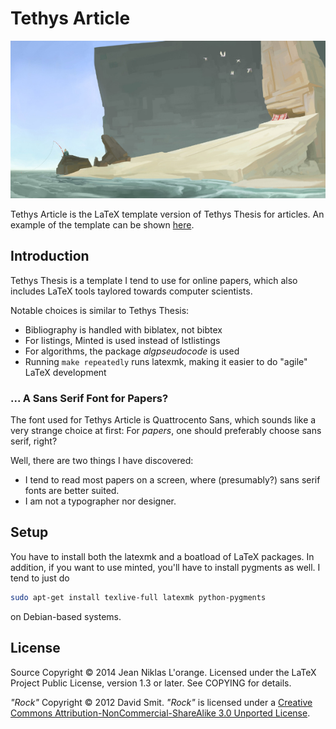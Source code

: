 # Tethys Article

<p align="center">
  <img src="fig/rock.jpg" alt="Rock"/>
</p>

Tethys Article is the LaTeX template version of Tethys Thesis for articles. An
example of the template can be shown
[here](http://hypirion.com/pdf/tethysarticle.pdf).

## Introduction

Tethys Thesis is a template I tend to use for online papers, which also includes
LaTeX tools taylored towards computer scientists.

Notable choices is similar to Tethys Thesis:

* Bibliography is handled with biblatex, not bibtex
* For listings, Minted is used instead of lstlistings
* For algorithms, the package *algpseudocode* is used
* Running `make repeatedly` runs latexmk, making it easier to do "agile" LaTeX
  development

### ... A Sans Serif Font for Papers?

The font used for Tethys Article is Quattrocento Sans, which sounds like a very
strange choice at first: For *papers*, one should preferably choose sans serif,
right?

Well, there are two things I have discovered:

* I tend to read most papers on a screen, where (presumably?) sans serif fonts
  are better suited.
* I am not a typographer nor designer.

## Setup

You have to install both the latexmk and a boatload of LaTeX packages. In
addition, if you want to use minted, you'll have to install pygments as well. I
tend to just do

```bash
sudo apt-get install texlive-full latexmk python-pygments
```

on Debian-based systems.

## License

Source Copyright © 2014 Jean Niklas L'orange. Licensed under the LaTeX Project
Public License, version 1.3 or later. See COPYING for details.

*"Rock"* Copyright © 2012 David Smit. *"Rock"* is licensed under a
[Creative Commons Attribution-NonCommercial-ShareAlike 3.0 Unported License][cc-by-nc-sa].
 
[cc-by-nc-sa]: http://creativecommons.org/licenses/by-nc-sa/3.0/
